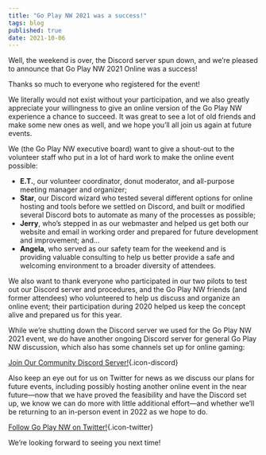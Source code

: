 ```yaml
---
title: "Go Play NW 2021 was a success!"
tags: blog
published: true
date: 2021-10-06
---
```


Well, the weekend is over, the Discord server spun down, and we’re pleased to announce that Go Play NW 2021 Online was a success! 

Thanks so much to everyone who registered for the event!

We literally would not exist without your participation, and we also greatly appreciate your willingness to give an online version of the Go Play NW experience a chance to succeed. It was great to see a lot of old friends and make some new ones as well, and we hope you’ll all join us again at future events.

We (the Go Play NW executive board) want to give a shout-out to the volunteer staff who put in a lot of hard work to make the online event possible:

* **E.T.**, our volunteer coordinator, donut moderator, and all-purpose meeting manager and organizer;
* **Star**, our Discord wizard who tested several different options for online hosting and tools before we settled on Discord, and built or modified several Discord bots to automate as many of the processes as possible;
* **Jerry**, who’s stepped in as our webmaster and helped us get both our website and email in working order and prepared for future development and improvement; and...
* **Angela**, who served as our safety team for the weekend and is providing valuable consulting to help us better provide a safe and welcoming environment to a broader diversity of attendees.

We also want to thank everyone who participated in our two pilots to test out our Discord server and procedures, and the Go Play NW friends (and former attendees) who volunteered to help us discuss and organize an online event; their participation during 2020 helped us keep the concept alive and prepared us for this year.

While we’re shutting down the Discord server we used for the Go Play NW 2021 event, we do have another ongoing Discord server for general Go Play NW discussion, which also has some channels set up for online gaming:

[Join Our Community Discord Server!](https://discord.gg/AqhayGFexQ){.icon-discord}

Also keep an eye out for us on Twitter for news as we discuss our plans for future events, including possibly hosting another online event in the near future—now that we have proved the feasibility and have the Discord set up, we know we can do more with little additional effort—and whether we’ll be returning to an in-person event in 2022 as we hope to do.

[Follow Go Play NW on Twitter!](https://twitter.com/GoPlayNW){.icon-twitter}

We’re looking forward to seeing you next time!